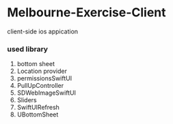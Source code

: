 # Melbourne-Exercise-Client
client-side ios appication


### used library
1. bottom sheet
2. Location provider
3. permissionsSwiftUI
4. PullUpController
5. SDWebImageSwiftUI
6. Sliders
7. SwiftUIRefresh
8. UBottomSheet

